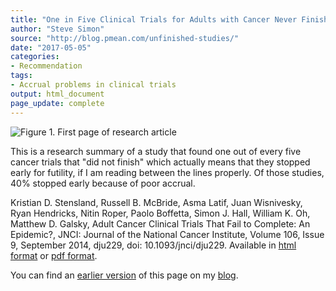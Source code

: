 ```yaml
---
title: "One in Five Clinical Trials for Adults with Cancer Never Finish"
author: "Steve Simon"
source: "http://blog.pmean.com/unfinished-studies/"
date: "2017-05-05"
categories:
- Recommendation
tags:
- Accrual problems in clinical trials
output: html_document
page_update: complete
---
```


![Figure 1. First page of research article](http://www.pmean.com/new-images/17/unfinished-studies01.png)

<div class="notes">

This is a research summary of a study that found one out of every five cancer trials that "did not finish" which actually means that they stopped early for futility, if I am reading between the lines properly. Of those studies, 40% stopped early because of poor accrual.

Kristian D. Stensland, Russell B. McBride, Asma Latif, Juan Wisnivesky, Ryan Hendricks, Nitin Roper, Paolo Boffetta, Simon J. Hall, William K. Oh, Matthew D. Galsky, Adult Cancer Clinical Trials That Fail to Complete: An Epidemic?, JNCI: Journal of the National Cancer Institute, Volume 106, Issue 9, September 2014, dju229, doi: 10.1093/jnci/dju229. Available in [html format][ste1] or [pdf format][ste2].

You can find an [earlier version][sim1] of this page on my [blog][sim2].

[sim1]: http://blog.pmean.com/unfinished-studies/
[sim2]: http://blog.pmean.com

[ste1]: https://academic.oup.com/jnci/article/106/9/dju229/911080
[ste2]: https://academic.oup.com/jnci/article-pdf/106/9/dju229/17313582/dju229.pdf

</div>
